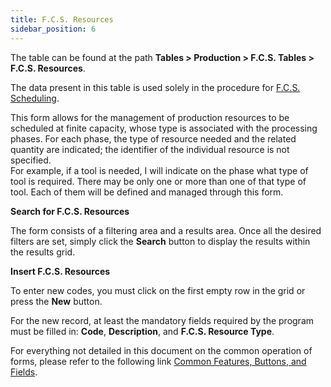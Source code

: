 ```yaml
---
title: F.C.S. Resources 
sidebar_position: 6
---
```


The table can be found at the path **Tables > Production > F.C.S. Tables > F.C.S. Resources**.

The data present in this table is used solely in the procedure for [F.C.S. Scheduling](/docs/planning/ms-master-scheduling/fcs-scheduling).

This form allows for the management of production resources to be scheduled at finite capacity, whose type is associated with the processing phases. For each phase, the type of resource needed and the related quantity are indicated; the identifier of the individual resource is not specified.         
For example, if a tool is needed, I will indicate on the phase what type of tool is required. There may be only one or more than one of that type of tool. Each of them will be defined and managed through this form.

**Search for F.C.S. Resources**

The form consists of a filtering area and a results area. Once all the desired filters are set, simply click the **Search** button to display the results within the results grid.

**Insert F.C.S. Resources**

To enter new codes, you must click on the first empty row in the grid or press the **New** button.

For the new record, at least the mandatory fields required by the program must be filled in: **Code**, **Description**, and **F.C.S. Resource Type**.

For everything not detailed in this document on the common operation of forms, please refer to the following link [Common Features, Buttons, and Fields](/docs/guide/common).